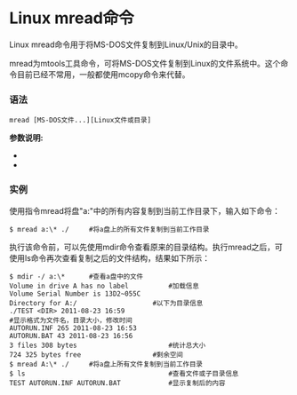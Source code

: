 
# Linux mread命令



Linux mread命令用于将MS-DOS文件复制到Linux/Unix的目录中。

mread为mtools工具命令，可将MS-DOS文件复制到Linux的文件系统中。这个命令目前已经不常用，一般都使用mcopy命令来代替。

### 语法

```
mread [MS-DOS文件...][Linux文件或目录]
```

**参数说明:**

*   [MS-DOS文件…]: 执行操作的DOS源文件或目录路径
*   [Linux文件或目录]: 执行操作后的Linux目标文件或目录路径

### 实例

使用指令mread将盘"a:\"中的所有内容复制到当前工作目录下，输入如下命令：

```
$ mread a:\* ./     #将a盘上的所有文件复制到当前工作目录 

```

执行该命令前，可以先使用mdir命令查看原来的目录结构。执行mread之后，可使用ls命令再次查看复制之后的文件结构，结果如下所示：

```
$ mdir -/ a:\*      #查看a盘中的文件  
Volume in drive A has no label          #加载信息  
Volume Serial Number is 13D2~055C  
Directory for A:/                   #以下为目录信息  
./TEST <DIR> 2011-08-23 16:59         
#显示格式为文件名，目录大小，修改时间  
AUTORUN.INF 265 2011-08-23 16:53  
AUTORUN.BAT 43 2011-08-23 16:56  
3 files 308 bytes                       #统计总大小  
724 325 bytes free                  #剩余空间  
$ mread A:\* ./     #将a盘上所有文件复制到当前工作目录  
$ ls                                    #查看文件或子目录信息  
TEST AUTORUN.INF AUTORUN.BAT            #显示复制后的内容  

```



